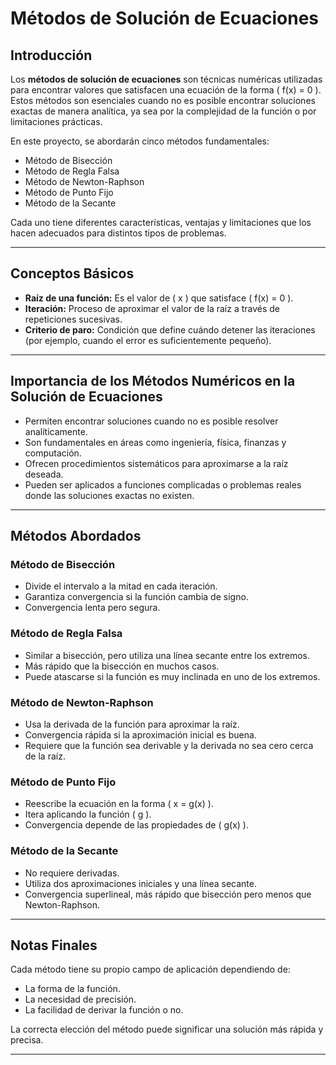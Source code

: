 # **Métodos de Solución de Ecuaciones**

## **Introducción**
Los **métodos de solución de ecuaciones** son técnicas numéricas utilizadas para encontrar valores que satisfacen una ecuación de la forma \( f(x) = 0 \). Estos métodos son esenciales cuando no es posible encontrar soluciones exactas de manera analítica, ya sea por la complejidad de la función o por limitaciones prácticas.

En este proyecto, se abordarán cinco métodos fundamentales:
- Método de Bisección
- Método de Regla Falsa
- Método de Newton-Raphson
- Método de Punto Fijo
- Método de la Secante

Cada uno tiene diferentes características, ventajas y limitaciones que los hacen adecuados para distintos tipos de problemas.

---

## **Conceptos Básicos**
- **Raíz de una función:** Es el valor de \( x \) que satisface \( f(x) = 0 \).
- **Iteración:** Proceso de aproximar el valor de la raíz a través de repeticiones sucesivas.
- **Criterio de paro:** Condición que define cuándo detener las iteraciones (por ejemplo, cuando el error es suficientemente pequeño).

---

## **Importancia de los Métodos Numéricos en la Solución de Ecuaciones**
- Permiten encontrar soluciones cuando no es posible resolver analíticamente.
- Son fundamentales en áreas como ingeniería, física, finanzas y computación.
- Ofrecen procedimientos sistemáticos para aproximarse a la raíz deseada.
- Pueden ser aplicados a funciones complicadas o problemas reales donde las soluciones exactas no existen.

---

## **Métodos Abordados**

### **Método de Bisección**
- Divide el intervalo a la mitad en cada iteración.
- Garantiza convergencia si la función cambia de signo.
- Convergencia lenta pero segura.

### **Método de Regla Falsa**
- Similar a bisección, pero utiliza una línea secante entre los extremos.
- Más rápido que la bisección en muchos casos.
- Puede atascarse si la función es muy inclinada en uno de los extremos.

### **Método de Newton-Raphson**
- Usa la derivada de la función para aproximar la raíz.
- Convergencia rápida si la aproximación inicial es buena.
- Requiere que la función sea derivable y la derivada no sea cero cerca de la raíz.

### **Método de Punto Fijo**
- Reescribe la ecuación en la forma \( x = g(x) \).
- Itera aplicando la función \( g \).
- Convergencia depende de las propiedades de \( g(x) \).

### **Método de la Secante**
- No requiere derivadas.
- Utiliza dos aproximaciones iniciales y una línea secante.
- Convergencia superlineal, más rápido que bisección pero menos que Newton-Raphson.

---

## **Notas Finales**
Cada método tiene su propio campo de aplicación dependiendo de:
- La forma de la función.
- La necesidad de precisión.
- La facilidad de derivar la función o no.

La correcta elección del método puede significar una solución más rápida y precisa.

---

